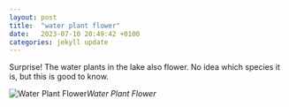 ```yaml
---
layout: post
title:  "water plant flower"
date:   2023-07-10 20:49:42 +0100
categories: jekyll update
---
```


Surprise! The water plants in the lake also flower. No idea which species it is, but this is good to know.


![Water Plant Flower](https://lh3.googleusercontent.com/pw/AIL4fc_XLOZfTNSaalIqXZhtJnM_UMvp-WLTzo_SQ4mGlBLlX9Y0CTztrRt5W7pJi_RpCqrJBtyNzm0MJUCsNKo33c6NRvGmDE6gdtaIVEXwoDZOpqb_nX8=w2400)*Water Plant Flower*&nbsp;



[jekyll-docs]: https://jekyllrb.com/docs/home
[jekyll-gh]:   https://github.com/jekyll/jekyll
[jekyll-talk]: https://talk.jekyllrb.com/


